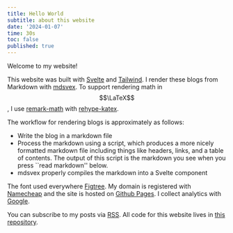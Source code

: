 ```yaml
---
title: Hello World
subtitle: about this website
date: '2024-01-07'
time: 30s
toc: false
published: true
---
```


Welcome to my website! 

This website was built with [Svelte](https://svelte.dev/) and [Tailwind](https://tailwindcss.com/docs/hover-focus-and-other-states#focus). I render these blogs from Markdown with [mdsvex](https://mdsvex.pngwn.io/docs/). To support rendering math in $$\LaTeX$$, I use [remark-math](https://www.npmjs.com/package/remark-math) with [rehype-katex](https://www.npmjs.com/package/rehype-katex). 

The workflow for rendering blogs is approximately as follows:
- Write the blog in a markdown file
- Process the markdown using a script, which produces a more nicely formatted markdown file including things like headers, links, and a table of contents. The output of this script is the markdown you see when you press ``read markdown'' below.
- mdsvex properly compiles the markdown into a Svelte component

The font used everywhere [Figtree](https://fonts.google.com/specimen/Figtree). My domain is registered with [Namecheap](https://www.namecheap.com/) and the site is hosted on [Github Pages](https://pages.github.com/). I collect analytics with [Google](https://analytics.withgoogle.com/).

You can subscribe to my posts via [RSS](https://azliu.cc/feed.xml). All code for this website lives in [this repository](https://github.com/azliu0/azliu). 